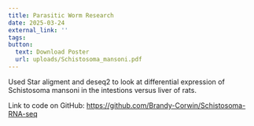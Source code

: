 ```yaml
---
title: Parasitic Worm Research
date: 2025-03-24
external_link: ''
tags:
button:
  text: Download Poster
  url: uploads/Schistosoma_mansoni.pdf
---
```


Used Star aligment and deseq2 to look at differential expression of Schistosoma mansoni in the intestions versus liver of rats.

Link to code on GitHub: https://github.com/Brandy-Corwin/Schistosoma-RNA-seq 

